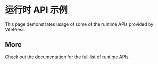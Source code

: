 # 运行时 API 示例

This page demonstrates usage of some of the runtime APIs provided by VitePress.


## More

Check out the documentation for the [full list of runtime APIs](https://vitepress.dev/reference/runtime-api#usedata).
